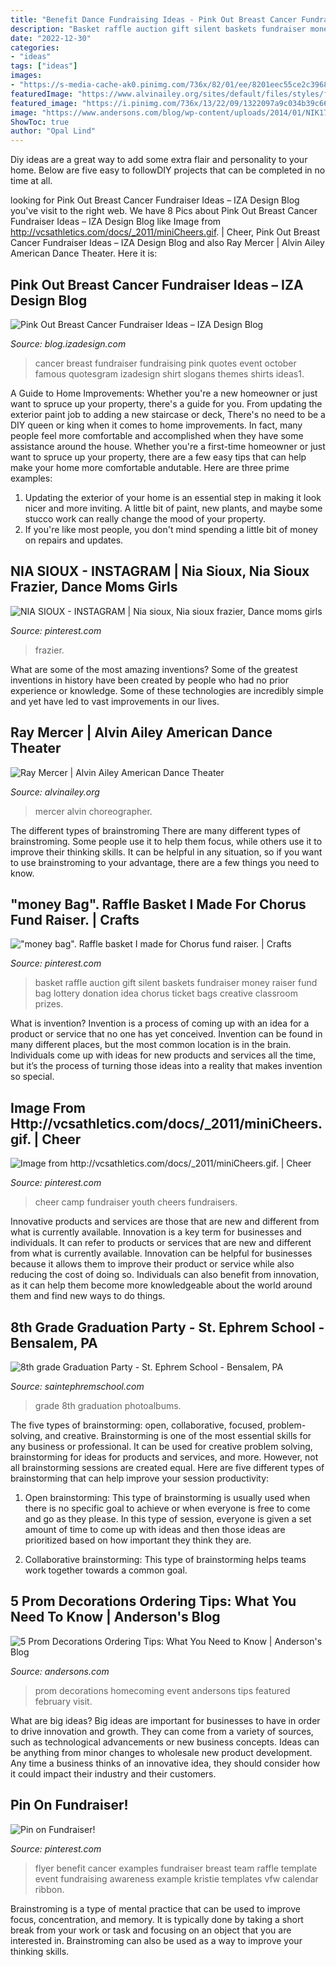 ```yaml
---
title: "Benefit Dance Fundraising Ideas - Pink Out Breast Cancer Fundraiser Ideas – Iza Design Blog"
description: "Basket raffle auction gift silent baskets fundraiser money raiser fund bag lottery donation idea chorus ticket bags creative classroom prizes"
date: "2022-12-30"
categories:
- "ideas"
tags: ["ideas"]
images:
- "https://s-media-cache-ak0.pinimg.com/736x/82/01/ee/8201eec55ce2c39686ddbbb8383ff5c8.jpg"
featuredImage: "https://www.alvinailey.org/sites/default/files/styles/featured_person_landscape/public/choreographer_ray_mercer.jpg?itok=velOyQIi"
featured_image: "https://i.pinimg.com/736x/13/22/09/1322097a9c034b39c665e88b618c0bb7.jpg"
image: "https://www.andersons.com/blog/wp-content/uploads/2014/01/NIK1782-ap3k-0021.jpg"
ShowToc: true
author: "Opal Lind"
---
```



Diy ideas are a great way to add some extra flair and personality to your home. Below are five easy to followDIY projects that can be completed in no time at all.

	

		
looking for Pink Out Breast Cancer Fundraiser Ideas – IZA Design Blog you've visit to the right web. We have 8 Pics about Pink Out Breast Cancer Fundraiser Ideas – IZA Design Blog like Image from http://vcsathletics.com/docs/_2011/miniCheers.gif. | Cheer, Pink Out Breast Cancer Fundraiser Ideas – IZA Design Blog and also Ray Mercer | Alvin Ailey American Dance Theater. Here it is:
		
    
## Pink Out Breast Cancer Fundraiser Ideas – IZA Design Blog

<img loading=lazy src="http://blog.izadesign.com/wp-content/uploads/2013/10/pink-out-breast-cancer-fundraising-ideas1.jpg" onerror="this.onerror=null;this.src='https://tse1.mm.bing.net/th?id=OIP.MfcmZS3MUgKOYVC0Bx4nugHaEk&amp;pid=15.1';" alt="Pink Out Breast Cancer Fundraiser Ideas – IZA Design Blog">

_Source: blog.izadesign.com_

>cancer breast fundraiser fundraising pink quotes event october famous quotesgram izadesign shirt slogans themes shirts ideas1. 

	

A Guide to Home Improvements: Whether you're a new homeowner or just want to spruce up your property, there's a guide for you. From updating the exterior paint job to adding a new staircase or deck,
There's no need to be a DIY queen or king when it comes to home improvements. In fact, many people feel more comfortable and accomplished when they have some assistance around the house. Whether you're a first-time homeowner or just want to spruce up your property, there are a few easy tips that can help make your home more comfortable andutable. Here are three prime examples: 
1) Updating the exterior of your home is an essential step in making it look nicer and more inviting. A little bit of paint, new plants, and maybe some stucco work can really change the mood of your property. 
2) If you're like most people, you don't mind spending a little bit of money on repairs and updates.

    
## NIA SIOUX - INSTAGRAM | Nia Sioux, Nia Sioux Frazier, Dance Moms Girls

<img loading=lazy src="https://i.pinimg.com/736x/13/22/09/1322097a9c034b39c665e88b618c0bb7.jpg" onerror="this.onerror=null;this.src='https://tse2.mm.bing.net/th?id=OIP._pFlBklZRyq0ucjxl0IAUQHaKR&amp;pid=15.1';" alt="NIA SIOUX - INSTAGRAM | Nia sioux, Nia sioux frazier, Dance moms girls">

_Source: pinterest.com_

>frazier. 

	

What are some of the most amazing inventions?
Some of the greatest inventions in history have been created by people who had no prior experience or knowledge. Some of these technologies are incredibly simple and yet have led to vast improvements in our lives.

    
## Ray Mercer | Alvin Ailey American Dance Theater

<img loading=lazy src="https://www.alvinailey.org/sites/default/files/styles/featured_person_landscape/public/choreographer_ray_mercer.jpg?itok=velOyQIi" onerror="this.onerror=null;this.src='https://tse1.mm.bing.net/th?id=OIP.pQlgHHQ49cqNWtpQrfV5VgHaEK&amp;pid=15.1';" alt="Ray Mercer | Alvin Ailey American Dance Theater">

_Source: alvinailey.org_

>mercer alvin choreographer. 

	

The different types of brainstroming
There are many different types of brainstroming. Some people use it to help them focus, while others use it to improve their thinking skills. It can be helpful in any situation, so if you want to use brainstroming to your advantage, there are a few things you need to know.

    
## &quot;money Bag&quot;. Raffle Basket I Made For Chorus Fund Raiser. | Crafts

<img loading=lazy src="https://s-media-cache-ak0.pinimg.com/736x/82/01/ee/8201eec55ce2c39686ddbbb8383ff5c8.jpg" onerror="this.onerror=null;this.src='https://tse2.mm.bing.net/th?id=OIP.h3Efw6Z4xsgRLCi-vZai2wHaJ3&amp;pid=15.1';" alt="&quot;money bag&quot;. Raffle basket I made for Chorus fund raiser. | Crafts">

_Source: pinterest.com_

>basket raffle auction gift silent baskets fundraiser money raiser fund bag lottery donation idea chorus ticket bags creative classroom prizes. 

	

What is invention?
Invention is a process of coming up with an idea for a product or service that no one has yet conceived. Invention can be found in many different places, but the most common location is in the brain. Individuals come up with ideas for new products and services all the time, but it’s the process of turning those ideas into a reality that makes invention so special.

    
## Image From Http://vcsathletics.com/docs/_2011/miniCheers.gif. | Cheer

<img loading=lazy src="https://i.pinimg.com/736x/c2/99/9c/c2999c22b4f29650e56a673d0341324c--cheer-camp-fundraiser.jpg" onerror="this.onerror=null;this.src='https://tse2.mm.bing.net/th?id=OIP.xk9EuZnS1u2YMHy5lDFFDQHaG9&amp;pid=15.1';" alt="Image from http://vcsathletics.com/docs/_2011/miniCheers.gif. | Cheer">

_Source: pinterest.com_

>cheer camp fundraiser youth cheers fundraisers. 

	

Innovative products and services are those that are new and different from what is currently available.
Innovation is a key term for businesses and individuals. It can refer to products or services that are new and different from what is currently available. Innovation can be helpful for businesses because it allows them to improve their product or service while also reducing the cost of doing so. Individuals can also benefit from innovation, as it can help them become more knowledgeable about the world around them and find new ways to do things.

    
## 8th Grade Graduation Party - St. Ephrem School - Bensalem, PA

<img loading=lazy src="https://saintephremschool.com/photoalbums/8th-grade-graduation-party/18954679_10212823985540633_5927490914512906968_o.jpg" onerror="this.onerror=null;this.src='https://tse2.mm.bing.net/th?id=OIP.jdG-bPveRpD7xxmjju4q9AHaE7&amp;pid=15.1';" alt="8th grade Graduation Party - St. Ephrem School - Bensalem, PA">

_Source: saintephremschool.com_

>grade 8th graduation photoalbums. 

	

The five types of brainstorming: open, collaborative, focused, problem-solving, and creative.
Brainstorming is one of the most essential skills for any business or professional. It can be used for creative problem solving, brainstorming for ideas for products and services, and more. However, not all brainstorming sessions are created equal. Here are five different types of brainstorming that can help improve your session productivity: 
1. Open brainstorming: This type of brainstorming is usually used when there is no specific goal to achieve or when everyone is free to come and go as they please. In this type of session, everyone is given a set amount of time to come up with ideas and then those ideas are prioritized based on how important they think they are.

2. Collaborative brainstorming: This type of brainstorming helps teams work together towards a common goal.

    
## 5 Prom Decorations Ordering Tips: What You Need To Know | Anderson&#039;s Blog

<img loading=lazy src="https://www.andersons.com/blog/wp-content/uploads/2014/01/NIK1782-ap3k-0021.jpg" onerror="this.onerror=null;this.src='https://tse3.mm.bing.net/th?id=OIP.FkaXCTn3puPWy7Ozq3CKdAHaE7&amp;pid=15.1';" alt="5 Prom Decorations Ordering Tips: What You Need to Know | Anderson&#039;s Blog">

_Source: andersons.com_

>prom decorations homecoming event andersons tips featured february visit. 

	

What are big ideas?
Big ideas are important for businesses to have in order to drive innovation and growth. They can come from a variety of sources, such as technological advancements or new business concepts. Ideas can be anything from minor changes to wholesale new product development. Any time a business thinks of an innovative idea, they should consider how it could impact their industry and their customers.

    
## Pin On Fundraiser!

<img loading=lazy src="https://i.pinimg.com/736x/8f/3b/f4/8f3bf4fdcd7c379a913b3a28f4b742bd--breast-cancer-fundraiser-ideas-cancer-fundraising-ideas.jpg" onerror="this.onerror=null;this.src='https://tse3.mm.bing.net/th?id=OIP.l9jmjntJ4JCMWGLzsT9LHQHaJk&amp;pid=15.1';" alt="Pin on Fundraiser!">

_Source: pinterest.com_

>flyer benefit cancer examples fundraiser breast team raffle template event fundraising awareness example kristie templates vfw calendar ribbon. 

	

Brainstroming is a type of mental practice that can be used to improve focus, concentration, and memory. It is typically done by taking a short break from your work or task and focusing on an object that you are interested in. Brainstroming can also be used as a way to improve your thinking skills.

